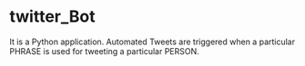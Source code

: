 # twitter_Bot
It is a Python application. Automated Tweets are triggered when a particular PHRASE is used for tweeting a particular PERSON.
